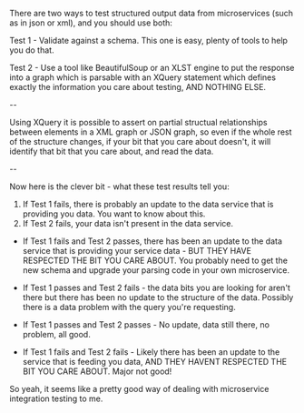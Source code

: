 There are two ways to test structured output data from microservices (such as in json or xml), and you should use both:

Test 1 - Validate against a schema. This one is easy, plenty of tools to help you do that.

Test 2 - Use a tool like BeautifulSoup or an XLST engine to put the response into a graph which is parsable with an XQuery statement which defines exactly the information you care about testing, AND NOTHING ELSE.

--

Using XQuery it is possible to assert on partial structual relationships between elements in a XML graph or JSON graph, so even if the whole rest of the structure changes, if your bit that you care about doesn't, it will identify that bit that you care about, and read the data.

--

Now here is the clever bit - what these test results tell you:

1. If Test 1 fails, there is probably an update to the data service that is providing you data. You want to know about this.
2. If Test 2 fails, your data isn't present in the data service.


* If Test 1 fails and Test 2 passes, there has been an update to the data service that is providing your service data - BUT THEY HAVE RESPECTED THE BIT YOU CARE ABOUT. You probably need to get the new schema and upgrade your parsing code in your own microservice.


* If Test 1 passes and Test 2 fails - the data bits you are looking for aren't there but there has been no update to the structure of the data. Possibly there is a data problem with the query you're requesting.

* If Test 1 passes and Test 2 passes - No update, data still there, no problem, all good.

* If Test 1 fails and Test 2 fails - Likely there has been an update to the service that is feeding you data, AND THEY HAVENT RESPECTED THE BIT YOU CARE ABOUT. Major not good!


So yeah, it seems like a pretty good way of dealing with microservice integration testing to me.


